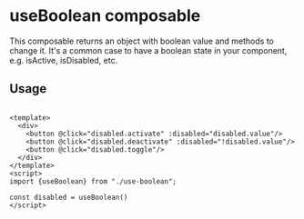 # useBoolean composable

This composable returns an object with boolean value and methods to change it.
It's a common case to have a boolean state in your component, e.g. isActive, isDisabled, etc.

## Usage

```vue

<template>
  <div>
    <button @click="disabled.activate" :disabled="disabled.value"/>
    <button @click="disabled.deactivate" :disabled="!disabled.value"/>
    <button @click="disabled.toggle"/>
  </div>
</template>
<script>
import {useBoolean} from "./use-boolean";

const disabled = useBoolean()
</script>
```
